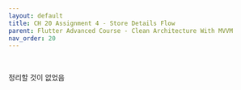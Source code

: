 ```yaml
---
layout: default
title: CH 20 Assignment 4 - Store Details Flow
parent: Flutter Advanced Course - Clean Architecture With MVVM
nav_order: 20
---
```


<br>

정리할 것이 없었음